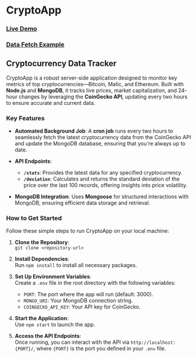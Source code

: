 # **CryptoApp**

### [Live Demo](https://crypto-app-theta-blond.vercel.app/)
### [Data Fetch Example](https://crypto-app-theta-blond.vercel.app/stats?coin=bitcoin)

## **Cryptocurrency Data Tracker**

CryptoApp is a robust server-side application designed to monitor key metrics of top cryptocurrencies—Bitcoin, Matic, and Ethereum. Built with **Node.js** and **MongoDB**, it tracks live prices, market capitalization, and 24-hour changes by leveraging the **CoinGecko API**, updating every two hours to ensure accurate and current data.

### **Key Features**

- **Automated Background Job**: A **cron job** runs every two hours to seamlessly fetch the latest cryptocurrency data from the CoinGecko API and update the MongoDB database, ensuring that you're always up to date.
  
- **API Endpoints**:
  - **`/stats`**: Provides the latest data for any specified cryptocurrency.
  - **`/deviation`**: Calculates and returns the standard deviation of the price over the last 100 records, offering insights into price volatility.
  
- **MongoDB Integration**: Uses **Mongoose** for structured interactions with MongoDB, ensuring efficient data storage and retrieval.

### **How to Get Started**

Follow these simple steps to run CryptoApp on your local machine:

1. **Clone the Repository**:  
   `git clone <repository-url>`

2. **Install Dependencies**:  
   Run `npm install` to install all necessary packages.

3. **Set Up Environment Variables**:  
   Create a `.env` file in the root directory with the following variables:
   - `PORT`: The port where the app will run (default: 3000).
   - `MONGO_URI`: Your MongoDB connection string.
   - `COINGECKO_API_KEY`: Your API key for CoinGecko.

4. **Start the Application**:  
   Use `npm start` to launch the app.

5. **Access the API Endpoints**:  
   Once running, you can interact with the API via `http://localhost:{PORT}/`, where `{PORT}` is the port you defined in your `.env` file.

